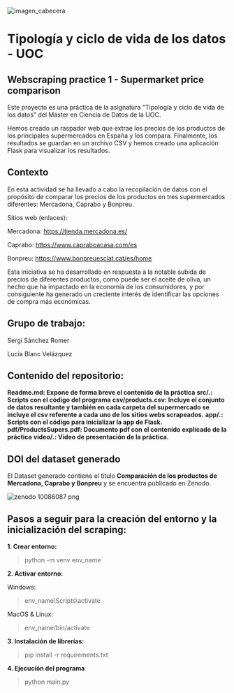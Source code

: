 ![imagen_cabecera](https://github.com/ssanchezromer/supers/assets/148953141/41c8b979-8845-4bb0-9770-c1bb3a268a37)

# Tipología y ciclo de vida de los datos - UOC
## Webscraping practice 1 - Supermarket price comparison

Este proyecto es una práctica de la asignatura "Tipología y ciclo de vida de los datos" del Máster en Ciencia de Datos de la UOC.

Hemos creado un raspador web que extrae los precios de los productos de los principales supermercados en España y los compara. Finalmente, los resultados se guardan en un archivo CSV y hemos creado una aplicación Flask para visualizar los resultados.

## Contexto
En esta actividad se ha llevado a cabo la recopilación de datos con el propósito de comparar los precios de los productos en tres supermercados diferentes: Mercadona, Caprabo y Bonpreu.

Sitios web (enlaces):

Mercadona: https://tienda.mercadona.es/

Caprabo: https://www.capraboacasa.com/es

Bonpreu: https://www.bonpreuesclat.cat/es/home


Esta iniciativa se ha desarrollado en respuesta a la notable subida de precios de diferentes productos, como puede ser el aceite de oliva, un hecho que ha impactado en la economía de los consumidores, y por consiguiente ha generado un creciente interés de identificar las opciones de compra más económicas.

## Grupo de trabajo:

Sergi Sánchez Romer

Lucia Blanc Velázquez


## Contenido del repositorio:

**Readme.md: Expone de forma breve el contenido de la práctica**
**src/*.*: Scripts con el código del programa**
**csv/products.csv: Incluye el conjunto de datos resultante y también en cada carpeta del supermercado se incluye el csv referente a cada uno de los sitios webs scrapeados.**
**app/*.*: Scripts con el código para inicializar la app de Flask.**
**pdf/ProductsSupers.pdf: Documento pdf con el contenido explicado de la práctica**
**video/*.*: Video de presentación de la práctica.**

## DOI del dataset generado
El Dataset generado contiene el título **Comparación de los productos de Mercadona, Caprabo y Bonpreu** y se encuentra publicado en Zenodo.

![zenodo 10086087 png](https://github.com/ssanchezromer/supers/assets/148953141/56f8f9f2-c2c9-4e00-b5ab-aa44bda9af12)

## Pasos a seguir para la creación del entorno y la inicialización del scraping:

**1. Crear entorno:**

> python -m venv env_name

**2. Activar entorno:**

  Windows:

> env_name\Scripts\activate

  MacOS & Linux:

> env_name/bin/activate

**3. Instalación de librerías:**

> pip install -r requirements.txt

**4. Ejecución del programa**

> python main.py

